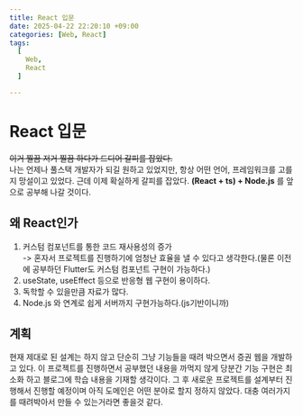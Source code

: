 ```yaml
---
title: React 입문
date: 2025-04-22 22:20:10 +09:00
categories: [Web, React]
tags:
  [
    Web,
    React    
  ]

---
```


# React 입문
~~이거 찔끔 저거 찔끔 하다가 드디어 갈피를 잡았다.~~   
나는 언제나 풀스택 개발자가 되길 원하고 있었지만, 항상 어떤 언어, 프레임워크를 고를지 망설이고 있었다. 근데 이제 확실하게 갈피를 잡았다. __(React + ts) + Node.js__ 를 앞으로 공부해 나갈 것이다.
## 왜 React인가 
1. 커스텀 컴포넌트를 통한 코드 재사용성의 증가   
-> 혼자서 프로젝트를 진행하기에 엄청난 효율을 낼 수 있다고 생각한다.(물론 이전에 공부하던 Flutter도 커스텀 컴포넌트 구현이 가능하다.)
2. useState, useEffect 등으로 반응형 웹 구현이 용이하다.
3. 독학할 수 있을만큼 자료가 많다.
4. Node.js 와 연계로 쉽게 서버까지 구현가능하다.(js기반이니까)

## 계획
현재 제대로 된 설계는 하지 않고 단순히 그냥 기능들을 때려 박으면서 증권 웹을 개발하고 있다. 이 프로젝트를 진행하면서 공부했던 내용을 까먹지 않게 당분간 기능 구현은 최소화 하고 블로그에 학습 내용을 기재할 생각이다. 그 후 새로운 프로젝트를 설계부터 진행해서 진행할 예정이며 아직 도메인은 어떤 분야로 할지 정하지 않았다. 대충 여러가지를 때려박아서 만들 수 있는거라면 좋을것 같다.